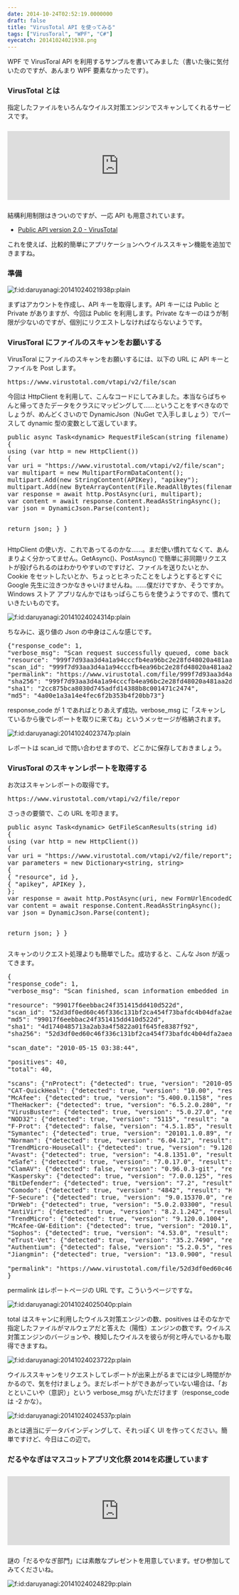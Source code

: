 ```yaml
---
date: 2014-10-24T02:52:19.0000000
draft: false
title: "VirusTotal API を使ってみる"
tags: ["VirusToral", "WPF", "C#"]
eyecatch: 20141024021938.png
---
```

<p>WPF で VirusToral API を利用するサンプルを書いてみました（書いた後に気付いたのですが、あんまり WPF 要素なかったです）。</p>

<div class="section">
<h3>VirusTotal とは</h3>
<p>指定したファイルをいろんなウイルス対策エンジンでスキャンしてくれるサービスです。</p><p><iframe src="http://hatenablog.com/embed?url=https%3A%2F%2Fwww.virustotal.com%2F" title="VirusTotal - Free Online Virus, Malware and URL Scanner" scrolling="no" frameborder="0" style="width: 100%; height: 155px; max-width: 500px; margin: 10px 0px;"><a href="https://www.virustotal.com/">VirusTotal - Free Online Virus, Malware and URL Scanner</a></iframe></p><p>結構利用制限はきついのですが、一応 API も用意されています。</p>

<ul>
<li><a href="https://www.virustotal.com/ja/documentation/public-api/">Public API version 2.0 - VirusTotal</a></li>
</ul><p>これを使えば、比較的簡単にアプリケーションへウイルススキャン機能を追加できますね。</p>

</div>
<div class="section">
<h3>準備</h3>
<p><span itemscope itemtype="http://schema.org/Photograph"><img src="20141024021938.png" alt="f:id:daruyanagi:20141024021938p:plain" title="f:id:daruyanagi:20141024021938p:plain" class="hatena-fotolife" itemprop="image"></span></p><p>まずはアカウントを作成し、API キーを取得します。API キーには Public と Private がありますが、今回は Public を利用します。Private なキーのほうが制限が少ないのですが、個別にリクエストしなければならないようです。</p>

</div>
<div class="section">
<h3>VirusToral にファイルのスキャンをお願いする</h3>
<p>VirusToral にファイルのスキャンをお願いするには、以下の URL に API キーとファイルを Post します。</p>
<pre class="code" data-lang="" data-unlink>https://www.virustotal.com/vtapi/v2/file/scan</pre><p>今回は HttpClient を利用して、こんなコードにしてみました。本当ならばちゃんと帰ってきたデータをクラスにマッピングして……ということをすべきなのでしょうが、めんどくさいので DynamicJson（NuGet で入手しましょう）でパースして dynamic 型の変数として返しています。</p>
<pre class="code lang-cs" data-lang="cs" data-unlink><span class="synType">public</span> async Task&lt;dynamic&gt; RequestFileScan(<span class="synType">string</span> filename)
{
<span class="synStatement">using</span> (var http = <span class="synStatement">new</span> HttpClient())
{
var uri = <span class="synConstant">&quot;https://www.virustotal.com/vtapi/v2/file/scan&quot;</span>;
var multipart = <span class="synStatement">new</span> MultipartFormDataContent();
multipart.Add(<span class="synStatement">new</span> StringContent(APIKey), <span class="synConstant">&quot;apikey&quot;</span>);
multipart.Add(<span class="synStatement">new</span> ByteArrayContent(File.ReadAllBytes(filename)), <span class="synConstant">&quot;file&quot;</span>, Path.GetFileName(filename));
var response = await http.PostAsync(uri, multipart);
var content = await response.Content.ReadAsStringAsync();
var json = DynamicJson.Parse(content);

<span class="synStatement">return</span> json;
}
}
</pre><p>HttpClient の使い方、これであってるのかな……。まだ使い慣れてなくて、あんまりよく分かってません。GetAsync()、PostAsync() で簡単に非同期リクエストが投げられるのはわかりやすいのですけど、ファイルを送りたいとか、Cookie をセットしたいとか、ちょっとヒネったことをしようとするとすぐに Google 先生に泣きつかなきゃいけませんね。……僕だけですか、そうですか。Windows ストア アプリなんかではもっぱらこちらを使うようですので、慣れていきたいものです。</p><p><span itemscope itemtype="http://schema.org/Photograph"><img src="20141024024314.png" alt="f:id:daruyanagi:20141024024314p:plain" title="f:id:daruyanagi:20141024024314p:plain" class="hatena-fotolife" itemprop="image"></span></p><p>ちなみに、返り値の Json の中身はこんな感じです。</p>
<pre class="code" data-lang="" data-unlink>{&#34;response_code&#34;: 1,
&#34;verbose_msg&#34;: &#34;Scan request successfully queued, come back later for the report&#34;,
&#34;resource&#34;: &#34;999f7d93aa3d4a1a94cccfb4ea96bc2e28fd48020a481aa2dc7e215f3ce27bc0&#34;,
&#34;scan_id&#34;: &#34;999f7d93aa3d4a1a94cccfb4ea96bc2e28fd48020a481aa2dc7e215f3ce27bc0-1324376258&#34;,
&#34;permalink&#34;: &#34;https://www.virustotal.com/file/999f7d93aa3d4a1a94cccfb4ea96bc2e28fd48020a481aa2dc7e215f3ce27bc0/analysis/1324376258/&#34;,
&#34;sha256&#34;: &#34;999f7d93aa3d4a1a94cccfb4ea96bc2e28fd48020a481aa2dc7e215f3ce27bc0&#34;,
&#34;sha1&#34;: &#34;2cc875bca8030d745adfd14388b8c001471c2474&#34;,
&#34;md5&#34;: &#34;4a00e1a3a14e4fec6f2b353b4f20bb73&#34;}</pre><p>response_code が 1 であればとりあえず成功。verbose_msg に「スキャンしているから後でレポートを取りに来てね」というメッセージが格納されます。</p><p><span itemscope itemtype="http://schema.org/Photograph"><img src="20141024023747.png" alt="f:id:daruyanagi:20141024023747p:plain" title="f:id:daruyanagi:20141024023747p:plain" class="hatena-fotolife" itemprop="image"></span></p><p>レポートは scan_id で問い合わせますので、どこかに保存しておきましょう。</p>

</div>
<div class="section">
<h3>VirusToral のスキャンレポートを取得する</h3>
<p>お次はスキャンレポートの取得です。</p>
<pre class="code" data-lang="" data-unlink>https://www.virustotal.com/vtapi/v2/file/repor</pre><p>さっきの要領で、この URL を叩きます。</p>
<pre class="code lang-cs" data-lang="cs" data-unlink><span class="synType">public</span> async Task&lt;dynamic&gt; GetFileScanResults(<span class="synType">string</span> id)
{
<span class="synStatement">using</span> (var http = <span class="synStatement">new</span> HttpClient())
{
var uri = <span class="synConstant">&quot;https://www.virustotal.com/vtapi/v2/file/report&quot;</span>;
var parameters = <span class="synStatement">new</span> Dictionary&lt;<span class="synType">string</span>, <span class="synType">string</span>&gt;
{
{ <span class="synConstant">&quot;resource&quot;</span>, id },
{ <span class="synConstant">&quot;apikey&quot;</span>, APIKey },
};
var response = await http.PostAsync(uri, <span class="synStatement">new</span> FormUrlEncodedContent(parameters));
var content = await response.Content.ReadAsStringAsync();
var json = DynamicJson.Parse(content);

<span class="synStatement">return</span> json;
}
}
</pre><p>スキャンのリクエスト処理よりも簡単でした。成功すると、こんな Json が返ってきます。</p>
<pre class="code" data-lang="" data-unlink>{
&#34;response_code&#34;: 1,
&#34;verbose_msg&#34;: &#34;Scan finished, scan information embedded in this object&#34;,

&#34;resource&#34;: &#34;99017f6eebbac24f351415dd410d522d&#34;,
&#34;scan_id&#34;: &#34;52d3df0ed60c46f336c131bf2ca454f73bafdc4b04dfa2aea80746f5ba9e6d1c-1273894724&#34;,
&#34;md5&#34;: &#34;99017f6eebbac24f351415dd410d522d&#34;,
&#34;sha1&#34;: &#34;4d1740485713a2ab3a4f5822a01f645fe8387f92&#34;,
&#34;sha256&#34;: &#34;52d3df0ed60c46f336c131bf2ca454f73bafdc4b04dfa2aea80746f5ba9e6d1c&#34;,

&#34;scan_date&#34;: &#34;2010-05-15 03:38:44&#34;,

&#34;positives&#34;: 40,
&#34;total&#34;: 40,

&#34;scans&#34;: {&#34;nProtect&#34;: {&#34;detected&#34;: true, &#34;version&#34;: &#34;2010-05-14.01&#34;, &#34;result&#34;: &#34;Trojan.Generic.3611249&#34;, &#34;update&#34;: &#34;20100514&#34;},
&#34;CAT-QuickHeal&#34;: {&#34;detected&#34;: true, &#34;version&#34;: &#34;10.00&#34;, &#34;result&#34;: &#34;Trojan.VB.acgy&#34;, &#34;update&#34;: &#34;20100514&#34;},
&#34;McAfee&#34;: {&#34;detected&#34;: true, &#34;version&#34;: &#34;5.400.0.1158&#34;, &#34;result&#34;: &#34;Generic.dx!rkx&#34;, &#34;update&#34;: &#34;20100515&#34;},
&#34;TheHacker&#34;: {&#34;detected&#34;: true, &#34;version&#34;: &#34;6.5.2.0.280&#34;, &#34;result&#34;: &#34;Trojan/VB.gen&#34;, &#34;update&#34;: &#34;20100514&#34;},
&#34;VirusBuster&#34;: {&#34;detected&#34;: true, &#34;version&#34;: &#34;5.0.27.0&#34;, &#34;result&#34;: &#34;Trojan.VB.JFDE&#34;, &#34;update&#34;: &#34;20100514&#34;},
&#34;NOD32&#34;: {&#34;detected&#34;: true, &#34;version&#34;: &#34;5115&#34;, &#34;result&#34;: &#34;a variant of Win32/Qhost.NTY&#34;, &#34;update&#34;: &#34;20100514&#34;},
&#34;F-Prot&#34;: {&#34;detected&#34;: false, &#34;version&#34;: &#34;4.5.1.85&#34;, &#34;result&#34;: null, &#34;update&#34;: &#34;20100514&#34;},
&#34;Symantec&#34;: {&#34;detected&#34;: true, &#34;version&#34;: &#34;20101.1.0.89&#34;, &#34;result&#34;: &#34;Trojan.KillAV&#34;, &#34;update&#34;: &#34;20100515&#34;},
&#34;Norman&#34;: {&#34;detected&#34;: true, &#34;version&#34;: &#34;6.04.12&#34;, &#34;result&#34;: &#34;W32/Smalltroj.YFHZ&#34;, &#34;update&#34;: &#34;20100514&#34;},
&#34;TrendMicro-HouseCall&#34;: {&#34;detected&#34;: true, &#34;version&#34;: &#34;9.120.0.1004&#34;, &#34;result&#34;: &#34;TROJ_VB.JVJ&#34;, &#34;update&#34;: &#34;20100515&#34;},
&#34;Avast&#34;: {&#34;detected&#34;: true, &#34;version&#34;: &#34;4.8.1351.0&#34;, &#34;result&#34;: &#34;Win32:Malware-gen&#34;, &#34;update&#34;: &#34;20100514&#34;},
&#34;eSafe&#34;: {&#34;detected&#34;: true, &#34;version&#34;: &#34;7.0.17.0&#34;, &#34;result&#34;: &#34;Win32.TRVB.Acgy&#34;, &#34;update&#34;: &#34;20100513&#34;},
&#34;ClamAV&#34;: {&#34;detected&#34;: false, &#34;version&#34;: &#34;0.96.0.3-git&#34;, &#34;result&#34;: null, &#34;update&#34;: &#34;20100514&#34;},
&#34;Kaspersky&#34;: {&#34;detected&#34;: true, &#34;version&#34;: &#34;7.0.0.125&#34;, &#34;result&#34;: &#34;Trojan.Win32.VB.acgy&#34;, &#34;update&#34;: &#34;20100515&#34;},
&#34;BitDefender&#34;: {&#34;detected&#34;: true, &#34;version&#34;: &#34;7.2&#34;, &#34;result&#34;: &#34;Trojan.Generic.3611249&#34;, &#34;update&#34;: &#34;20100515&#34;},
&#34;Comodo&#34;: {&#34;detected&#34;: true, &#34;version&#34;: &#34;4842&#34;, &#34;result&#34;: &#34;Heur.Suspicious&#34;, &#34;update&#34;: &#34;20100515&#34;},
&#34;F-Secure&#34;: {&#34;detected&#34;: true, &#34;version&#34;: &#34;9.0.15370.0&#34;, &#34;result&#34;: &#34;Trojan.Generic.3611249&#34;, &#34;update&#34;: &#34;20100514&#34;},
&#34;DrWeb&#34;: {&#34;detected&#34;: true, &#34;version&#34;: &#34;5.0.2.03300&#34;, &#34;result&#34;: &#34;Trojan.Hosts.37&#34;, &#34;update&#34;: &#34;20100515&#34;},
&#34;AntiVir&#34;: {&#34;detected&#34;: true, &#34;version&#34;: &#34;8.2.1.242&#34;, &#34;result&#34;: &#34;TR/VB.acgy.1&#34;, &#34;update&#34;: &#34;20100514&#34;},
&#34;TrendMicro&#34;: {&#34;detected&#34;: true, &#34;version&#34;: &#34;9.120.0.1004&#34;, &#34;result&#34;: &#34;TROJ_VB.JVJ&#34;, &#34;update&#34;: &#34;20100514&#34;},
&#34;McAfee-GW-Edition&#34;: {&#34;detected&#34;: true, &#34;version&#34;: &#34;2010.1&#34;, &#34;result&#34;: &#34;Generic.dx!rkx&#34;, &#34;update&#34;: &#34;20100515&#34;},
&#34;Sophos&#34;: {&#34;detected&#34;: true, &#34;version&#34;: &#34;4.53.0&#34;, &#34;result&#34;: &#34;Troj/VBHost-A&#34;, &#34;update&#34;: &#34;20100515&#34;},
&#34;eTrust-Vet&#34;: {&#34;detected&#34;: true, &#34;version&#34;: &#34;35.2.7490&#34;, &#34;result&#34;: &#34;Win32/ASuspect.HDBBD&#34;, &#34;update&#34;: &#34;20100515&#34;},
&#34;Authentium&#34;: {&#34;detected&#34;: false, &#34;version&#34;: &#34;5.2.0.5&#34;, &#34;result&#34;: null, &#34;update&#34;: &#34;20100514&#34;},
&#34;Jiangmin&#34;: {&#34;detected&#34;: true, &#34;version&#34;: &#34;13.0.900&#34;, &#34;result&#34;: &#34;Trojan/VB.yqh&#34;, &#34;update&#34;: &#34;20100514&#34;}, [...] },

&#34;permalink&#34;: &#34;https://www.virustotal.com/file/52d3df0ed60c46f336c131bf2ca454f73bafdc4b04dfa2aea80746f5ba9e6d1c/analysis/1273894724/&#34;
}</pre><p>permalink はレポートページの URL です。こういうページですな。</p><p><span itemscope itemtype="http://schema.org/Photograph"><img src="20141024025040.png" alt="f:id:daruyanagi:20141024025040p:plain" title="f:id:daruyanagi:20141024025040p:plain" class="hatena-fotolife" itemprop="image"></span></p><p>total はスキャンに利用したウイルス対策エンジンの数、positives はそのなかで指定したファイルがマルウェアだと答えた（陽性）エンジンの数です。ウイルス対策エンジンのバージョンや、検知したウイルスを彼らが何と呼んでいるかも取得できますね。</p><p><span itemscope itemtype="http://schema.org/Photograph"><img src="20141024023722.png" alt="f:id:daruyanagi:20141024023722p:plain" title="f:id:daruyanagi:20141024023722p:plain" class="hatena-fotolife" itemprop="image"></span></p><p>ウイルススキャンをリクエストしてレポートが出来上がるまでには少し時間がかかるので、気を付けましょう。まだレポートができあがっていない場合は、「おとといこいや（意訳）」という verbose_msg がいただけます（response_code は -2 かな）。</p><p><span itemscope itemtype="http://schema.org/Photograph"><img src="20141024024537.png" alt="f:id:daruyanagi:20141024024537p:plain" title="f:id:daruyanagi:20141024024537p:plain" class="hatena-fotolife" itemprop="image"></span></p><p>あとは適当にデータバインディングして、それっぽく UI を作ってください。簡単ですけど、今日はこの辺で。</p>

</div>
<div class="section">
<h3>だるやなぎはマスコットアプリ文化祭 2014を応援しています</h3>
<p><iframe src="http://hatenablog.com/embed?url=http%3A%2F%2Fpronama.github.io%2Fmascot-apps-contest%2F2014%2F" title="マスコットアプリ文化祭 2014 (Mascot Character Apps Contest)" scrolling="no" frameborder="0" style="width: 100%; height: 155px; max-width: 500px; margin: 10px 0px;"><a href="http://pronama.github.io/mascot-apps-contest/2014/">マスコットアプリ文化祭 2014 (Mascot Character Apps Contest)</a></iframe></p><p>謎の「だるやなぎ部門」には素敵なプレゼントを用意しています。ぜひ参加してみてくださいね。</p><p><span itemscope itemtype="http://schema.org/Photograph"><img src="20141024024829.png" alt="f:id:daruyanagi:20141024024829p:plain" title="f:id:daruyanagi:20141024024829p:plain" class="hatena-fotolife" itemprop="image"></span></p>

</div>